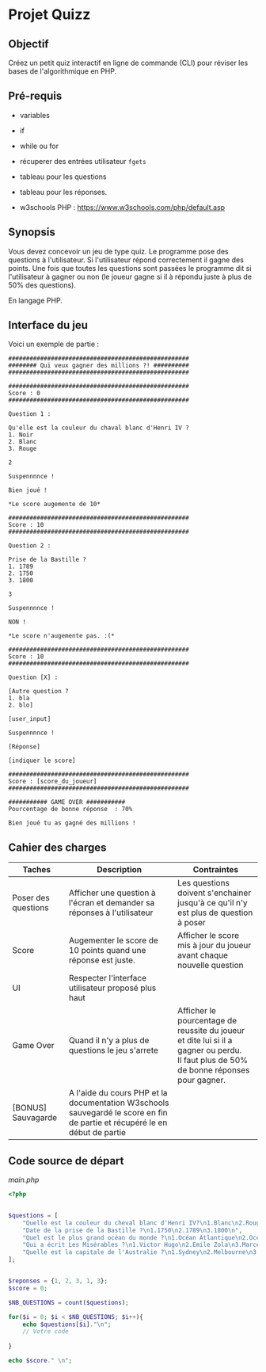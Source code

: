 # Projet Quizz

## Objectif

Créez un petit quiz interactif en ligne de commande (CLI) pour réviser les bases de l'algorithmique en PHP.

## Pré-requis
- variables
- if
- while ou for
- récuperer des entrées utilisateur `fgets`
- tableau pour les questions
- tableau pour les réponses.

- w3schools PHP : https://www.w3schools.com/php/default.asp

## Synopsis

Vous devez concevoir un jeu de type quiz. Le programme pose des questions à l'utilisateur. Si l'utilisateur répond correctement il gagne des points.
Une fois que toutes les questions sont passées le programme dit si l'utilisateur à gagner ou non (le joueur gagne si il à répondu juste à plus de 50% des questions).

En langage PHP.

## Interface du jeu
Voici un exemple de partie :

```
###################################################
######## Qui veux gagner des millions ?! ##########
###################################################

###################################################
Score : 0
###################################################

Question 1 :

Qu'elle est la couleur du chaval blanc d'Henri IV ?
1. Noir 
2. Blanc
3. Rouge

2

Suspennnnce ! 

Bien joué !

*Le score augemente de 10*

###################################################
Score : 10
###################################################

Question 2 :

Prise de la Bastille ?
1. 1789
2. 1750
3. 1800

3

Suspennnnce ! 

NON ! 

*Le score n'augemente pas. :(*

###################################################
Score : 10
###################################################

Question [X] :

[Autre question ?
1. bla
2. blo]

[user_input]

Suspennnnce ! 

[Réponse]

[indiquer le score]

###################################################
Score : [score_du_joueur]
###################################################

########### GAME OVER ###########
Pourcentage de bonne réponse  : 70%

Bien joué tu as gagné des millions !
```

## Cahier des charges

|Taches|Description|Contraintes|
|-|-|-|
|Poser des questions|Afficher une question à l'écran et demander sa réponses à l'utilisateur|Les questions doivent s'enchainer jusqu'à ce qu'il n'y est plus de question à poser|
| Score | Augementer le score de 10 points quand une réponse est juste.|Afficher le score mis à jour du joueur avant chaque nouvelle question |
|UI|Respecter l'interface utilisateur proposé plus haut|
|Game Over | Quand il n'y a plus de questions le jeu s'arrete|Afficher le pourcentage de reussite du joueur et dite lui si il a gagner ou perdu. <br> Il faut plus de 50% de bonne réponses pour gagner. |
| [BONUS] Sauvagarde | A l'aide du cours PHP et la documentation W3schools sauvegardé le score en fin de partie et récupéré le en début de partie |



## Code source de départ

*main.php*
```php
<?php


$questions = [
    "Quelle est la couleur du cheval blanc d'Henri IV?\n1.Blanc\n2.Rouge\n3.Noir\n",
    "Date de la prise de la Bastille ?\n1.1750\n2.1789\n3.1800\n",
    "Quel est le plus grand océan du monde ?\n1.Océan Atlantique\n2.Océan Indien\n3.Océan Pacifique\n",
    "Qui a écrit Les Misérables ?\n1.Victor Hugo\n2.Emile Zola\n3.Marcel Proust\n",
    "Quelle est la capitale de l'Australie ?\n1.Sydney\n2.Melbourne\n3.Canberra\n"
];


$reponses = {1, 2, 3, 1, 3};
$score = 0;

$NB_QUESTIONS = count($questions);

for($i = 0; $i < $NB_QUESTIONS; $i++){
    echo $questions[$i]."\n";
    // Votre code
    
}

echo $score." \n";
```
